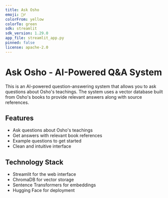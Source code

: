 ```yaml
---
title: Ask Osho
emoji: 🧘‍♂️
colorFrom: yellow
colorTo: green
sdk: streamlit
sdk_version: 1.29.0
app_file: streamlit_app.py
pinned: false
license: apache-2.0
---
```


# Ask Osho - AI-Powered Q&A System

This is an AI-powered question-answering system that allows you to ask questions about Osho's teachings. The system uses a vector database built from Osho's books to provide relevant answers along with source references.

## Features

- Ask questions about Osho's teachings
- Get answers with relevant book references
- Example questions to get started
- Clean and intuitive interface

## Technology Stack

- Streamlit for the web interface
- ChromaDB for vector storage
- Sentence Transformers for embeddings
- Hugging Face for deployment
